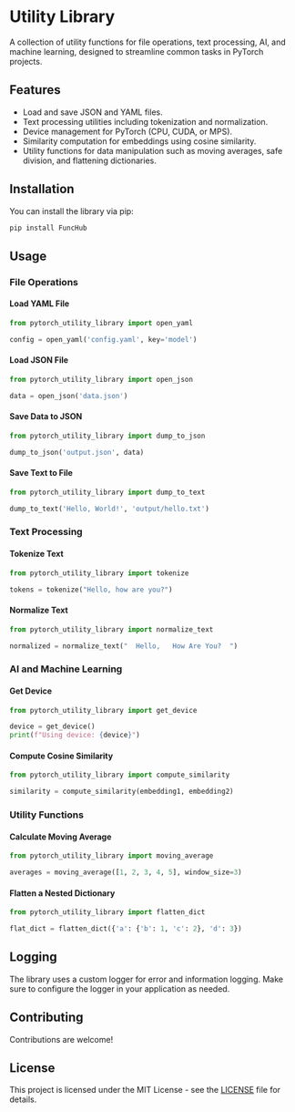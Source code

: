 #  Utility Library

A collection of utility functions for file operations, text processing, AI, and machine learning, designed to streamline common tasks in PyTorch projects.

## Features

- Load and save JSON and YAML files.
- Text processing utilities including tokenization and normalization.
- Device management for PyTorch (CPU, CUDA, or MPS).
- Similarity computation for embeddings using cosine similarity.
- Utility functions for data manipulation such as moving averages, safe division, and flattening dictionaries.

## Installation

You can install the library via pip:

```bash
pip install FuncHub
```

## Usage

### File Operations

#### Load YAML File

```python
from pytorch_utility_library import open_yaml

config = open_yaml('config.yaml', key='model')
```

#### Load JSON File

```python
from pytorch_utility_library import open_json

data = open_json('data.json')
```

#### Save Data to JSON

```python
from pytorch_utility_library import dump_to_json

dump_to_json('output.json', data)
```

#### Save Text to File

```python
from pytorch_utility_library import dump_to_text

dump_to_text('Hello, World!', 'output/hello.txt')
```

### Text Processing

#### Tokenize Text

```python
from pytorch_utility_library import tokenize

tokens = tokenize("Hello, how are you?")
```

#### Normalize Text

```python
from pytorch_utility_library import normalize_text

normalized = normalize_text("  Hello,   How Are You?  ")
```

### AI and Machine Learning

#### Get Device

```python
from pytorch_utility_library import get_device

device = get_device()
print(f"Using device: {device}")
```

#### Compute Cosine Similarity

```python
from pytorch_utility_library import compute_similarity

similarity = compute_similarity(embedding1, embedding2)
```

### Utility Functions

#### Calculate Moving Average

```python
from pytorch_utility_library import moving_average

averages = moving_average([1, 2, 3, 4, 5], window_size=3)
```

#### Flatten a Nested Dictionary

```python
from pytorch_utility_library import flatten_dict

flat_dict = flatten_dict({'a': {'b': 1, 'c': 2}, 'd': 3})
```

## Logging

The library uses a custom logger for error and information logging. Make sure to configure the logger in your application as needed.

## Contributing

Contributions are welcome! 

## License

This project is licensed under the MIT License - see the [LICENSE](LICENSE) file for details.

